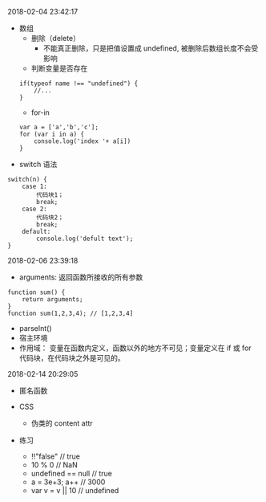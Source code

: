 2018-02-04 23:42:17
- 数组
    - 删除（delete）
        - 不能真正删除，只是把值设置成 undefined, 被删除后数组长度不会受影响
    - 判断变量是否存在
    ```
    if(typeof name !== "undefined") {
        //...
    }
    ```
    - for-in
    ```
    var a = ['a','b','c'];
    for (var i in a) {
        console.log('index '+ a[i])
    }
    ```
- switch 语法
```
switch(n) {
    case 1: 
        代码块1；
        break;
    case 2:
        代码块2；
        break;
    default:
        console.log('defult text');
}
```

2018-02-06 23:39:18
- arguments: 返回函数所接收的所有参数
```
function sum() {
    return arguments;
}
function sum(1,2,3,4); // [1,2,3,4]
```

- parseInt()
- 宿主环境
- 作用域： 变量在函数内定义，函数以外的地方不可见；变量定义在 if 或 for 代码块，在代码块之外是可见的。


2018-02-14 20:29:05
- 匿名函数
- CSS
    - 伪类的 content attr


- 练习
    - !!"false" // true
    - 10 % 0 // NaN
    - undefined == null // true
    - a  = 3e+3; a++ // 3000
    - var v = v || 10 // undefined
